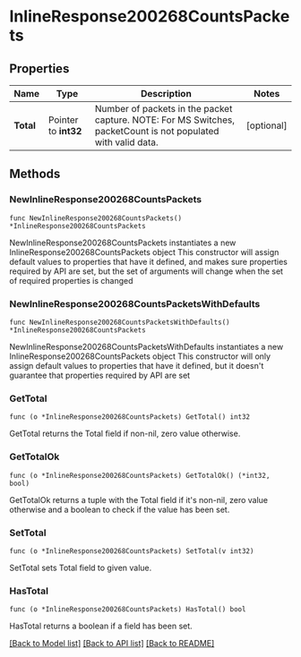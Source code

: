 # InlineResponse200268CountsPackets

## Properties

Name | Type | Description | Notes
------------ | ------------- | ------------- | -------------
**Total** | Pointer to **int32** | Number of packets in the packet capture. NOTE: For MS Switches, packetCount is not populated with valid data. | [optional] 

## Methods

### NewInlineResponse200268CountsPackets

`func NewInlineResponse200268CountsPackets() *InlineResponse200268CountsPackets`

NewInlineResponse200268CountsPackets instantiates a new InlineResponse200268CountsPackets object
This constructor will assign default values to properties that have it defined,
and makes sure properties required by API are set, but the set of arguments
will change when the set of required properties is changed

### NewInlineResponse200268CountsPacketsWithDefaults

`func NewInlineResponse200268CountsPacketsWithDefaults() *InlineResponse200268CountsPackets`

NewInlineResponse200268CountsPacketsWithDefaults instantiates a new InlineResponse200268CountsPackets object
This constructor will only assign default values to properties that have it defined,
but it doesn't guarantee that properties required by API are set

### GetTotal

`func (o *InlineResponse200268CountsPackets) GetTotal() int32`

GetTotal returns the Total field if non-nil, zero value otherwise.

### GetTotalOk

`func (o *InlineResponse200268CountsPackets) GetTotalOk() (*int32, bool)`

GetTotalOk returns a tuple with the Total field if it's non-nil, zero value otherwise
and a boolean to check if the value has been set.

### SetTotal

`func (o *InlineResponse200268CountsPackets) SetTotal(v int32)`

SetTotal sets Total field to given value.

### HasTotal

`func (o *InlineResponse200268CountsPackets) HasTotal() bool`

HasTotal returns a boolean if a field has been set.


[[Back to Model list]](../README.md#documentation-for-models) [[Back to API list]](../README.md#documentation-for-api-endpoints) [[Back to README]](../README.md)


